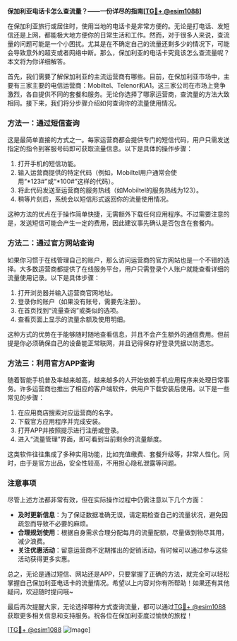 **保加利亚电话卡怎么查流量？——一份详尽的指南[[TG💪+ @esim1088](https://t.me/s/esim1088)]**

在保加利亚旅行或居住时，使用当地的电话卡是非常方便的。无论是打电话、发短信还是上网，都能极大地方便你的日常生活和工作。然而，对于很多人来说，查流量的问题可能是一个小困扰。尤其是在不确定自己的流量还剩多少的情况下，可能会导致意外的超支或者网络中断。那么，保加利亚的电话卡究竟该怎么查流量呢？本文将为你详细解答。

首先，我们需要了解保加利亚的主流运营商有哪些。目前，在保加利亚市场中，主要有三家主要的电信运营商：Mobiltel、Telenor和A1。这三家公司在市场上竞争激烈，各自提供不同的套餐和服务。无论你选择了哪家运营商，查流量的方法大致相同。接下来，我们将分步骤介绍如何查询你的流量使用情况。

### 方法一：通过短信查询

这是最简单直接的方式之一。每家运营商都会提供专门的短信代码，用户只需发送指定的指令到客服号码即可获取流量信息。以下是具体的操作步骤：

1. 打开手机的短信功能。
2. 输入运营商提供的特定代码（例如，Mobiltel用户通常会使用“*123#”或“*100#”这样的代码）。
3. 将此代码发送至运营商的服务热线（如Mobiltel的服务热线为123）。
4. 稍等片刻后，系统会以短信形式返回你的流量使用情况。

这种方法的优点在于操作简单快捷，无需额外下载任何应用程序。不过需要注意的是，发送短信可能会产生一定的费用，因此建议事先确认是否包含在套餐内。

### 方法二：通过官方网站查询

如果你习惯于在线管理自己的账户，那么访问运营商的官方网站也是一个不错的选择。大多数运营商都提供了在线服务平台，用户只需登录个人账户就能查看详细的流量使用记录。以下是具体步骤：

1. 打开浏览器并输入运营商官网地址。
2. 登录你的账户（如果没有账号，需要先注册）。
3. 在首页找到“流量查询”或类似的选项。
4. 查看页面上显示的流量余额及使用明细。

这种方式的优势在于能够随时随地查看信息，并且不会产生额外的通信费用。但前提是你必须确保自己的设备能正常联网，并且记得保存好登录凭据以防遗忘。

### 方法三：利用官方APP查询

随着智能手机普及率越来越高，越来越多的人开始依赖手机应用程序来处理日常事务。许多运营商也推出了相应的客户端软件，供用户下载安装后使用。以下是一些常见的步骤：

1. 在应用商店搜索对应运营商的名字。
2. 下载官方应用程序并完成安装。
3. 打开APP并按照提示进行注册或登录。
4. 进入“流量管理”界面，即可看到当前剩余的流量额度。

这类软件往往集成了多种实用功能，比如充值缴费、套餐升级等，非常人性化。同时，由于是官方出品，安全性较高，不用担心隐私泄露等问题。

### 注意事项

尽管上述方法都非常有效，但在实际操作过程中仍需注意以下几个方面：

- **及时更新信息**：为了保证数据准确无误，请定期检查自己的流量状况，避免因疏忽而导致不必要的麻烦。
- **合理规划使用**：根据自身需求合理分配每月的流量配额，尽量做到物尽其用，减少浪费。
- **关注优惠活动**：留意运营商不定期推出的促销活动，有时候可以通过参与这些活动获得更多实惠。

总之，无论是通过短信、网站还是APP，只要掌握了正确的方法，就完全可以轻松掌握自己保加利亚电话卡的流量情况。希望以上内容对你有所帮助！如果还有其他疑问，欢迎随时提问哦~

最后再次提醒大家，无论选择哪种方式查询流量，都可以通过[TG💪+ @esim1088](https://t.me/s/esim1088)获取更多相关信息和支持服务。祝各位在保加利亚度过愉快的旅程！

[[TG💪+ @esim1088](https://t.me/s/esim1088) ![Image](https://i.postimg.cc/4NQfJmqS/Snipaste-2025-05-13-00-14-12.png)]